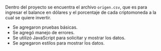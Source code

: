 Dentro del proyecto se encuentra el archivo `origen.csv`, que es para ingresar el balance en dólares y el porcentaje de cada criptomoneda a la cual se quiere invertir.

- Se agregaron pruebas básicas.
- Se agregó manejo de errores.
- Se utilizó JavaScript para solicitar y mostrar los datos.
- Se agregaron estilos para mostrar los datos.
